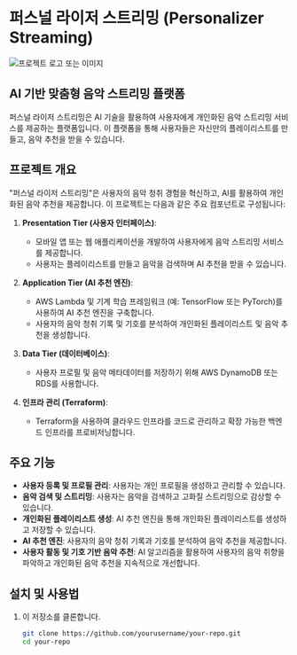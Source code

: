 # 퍼스널 라이저 스트리밍 (Personalizer Streaming)

![프로젝트 로고 또는 이미지](link_to_image.png)

## AI 기반 맞춤형 음악 스트리밍 플랫폼

퍼스널 라이저 스트리밍은 AI 기술을 활용하여 사용자에게 개인화된 음악 스트리밍 서비스를 제공하는 플랫폼입니다. 이 플랫폼을 통해 사용자들은 자신만의 플레이리스트를 만들고, 음악 추천을 받을 수 있습니다.

## 프로젝트 개요

"퍼스널 라이저 스트리밍"은 사용자의 음악 청취 경험을 혁신하고, AI를 활용하여 개인화된 음악 추천을 제공합니다. 이 프로젝트는 다음과 같은 주요 컴포넌트로 구성됩니다:

1. **Presentation Tier (사용자 인터페이스)**:
   - 모바일 앱 또는 웹 애플리케이션을 개발하여 사용자에게 음악 스트리밍 서비스를 제공합니다.
   - 사용자는 플레이리스트를 만들고 음악을 검색하며 AI 추천을 받을 수 있습니다.

2. **Application Tier (AI 추천 엔진)**:
   - AWS Lambda 및 기계 학습 프레임워크 (예: TensorFlow 또는 PyTorch)를 사용하여 AI 추천 엔진을 구축합니다.
   - 사용자의 음악 청취 기록 및 기호를 분석하여 개인화된 플레이리스트 및 음악 추천을 생성합니다.

3. **Data Tier (데이터베이스)**:
   - 사용자 프로필 및 음악 메타데이터를 저장하기 위해 AWS DynamoDB 또는 RDS를 사용합니다.

4. **인프라 관리 (Terraform)**:
   - Terraform을 사용하여 클라우드 인프라를 코드로 관리하고 확장 가능한 백엔드 인프라를 프로비저닝합니다.

## 주요 기능

- **사용자 등록 및 프로필 관리**: 사용자는 개인 프로필을 생성하고 관리할 수 있습니다.
- **음악 검색 및 스트리밍**: 사용자는 음악을 검색하고 고화질 스트리밍으로 감상할 수 있습니다.
- **개인화된 플레이리스트 생성**: AI 추천 엔진을 통해 개인화된 플레이리스트를 생성하고 저장할 수 있습니다.
- **AI 추천 엔진**: 사용자의 음악 청취 기록과 기호를 분석하여 음악 추천을 제공합니다.
- **사용자 활동 및 기호 기반 음악 추천**: AI 알고리즘을 활용하여 사용자의 음악 취향을 파악하고 개인화된 음악 추천을 지속적으로 개선합니다.

## 설치 및 사용법

1. 이 저장소를 클론합니다.
   ```bash
   git clone https://github.com/yourusername/your-repo.git
   cd your-repo


